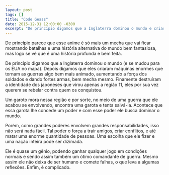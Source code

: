 ```yaml
---
layout: post
tags: []
title: "Code Geass"
date: 2015-12-31 12:00:00 -0300
excerpt: "De princípio digamos que a Inglaterra dominou o mundo e criaram máquinas enormes que tornam as guerras algo bem mais animado, aumentando a força dos soldados."
---
```


De princípio parece que esse anime é só mais um mecha que vai ficar mostrando batalhas e uma história
alternativa do mundo bem fantasiosa, mas logo se vê que é uma história profunda e bem feita.

De princípio digamos que a Inglaterra dominou o mundo (e se mudou para os EUA no mapa). Depois digamos
que eles criaram máquinas enormes que tornam as guerras algo bem mais animado, aumentando a força dos
soldados e dando fortes armas, bem mecha mesmo. Finamente destruíram a identidade dos japoneses que virou
apenas a região 11, eles por sua vez querem se rebelar contra quem os conquistou.

Um garoto mora nessa região e por sorte, no meio de uma guerra que ele acabou se envolvendo, encontra
uma garota e tenta salvá-la. Acontece que essa garota lhe concede um poder e com esse poder ele busca
dominar o mundo.

Porém, como grandes poderes envolvem grandes responsabilidades, isso não será nada fácil. Tal poder o
força a trair amigos, criar conflitos, e até matar uma enorme quantidade de pessoas. Uma escolha que
ele fizer e uma nação inteira pode ser dizimada.

Ele é quase um gênio, podendo ganhar qualquer jogo em condições normais e sendo assim também um ótimo
comandante de guerra. Mesmo assim ele não deixa de ser humano e comete falhas, o que leva a algumas reflexões.
Enfim, é complicado.